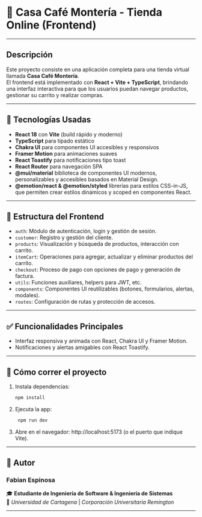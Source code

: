 # 🛒 Casa Café Montería - Tienda Online (Frontend)
---

## Descripción

Este proyecto consiste en una aplicación completa para una tienda virtual llamada **Casa Café Montería**.  
El frontend está implementado con **React + Vite + TypeScript**, brindando una interfaz interactiva para que los usuarios puedan navegar productos, gestionar su carrito y realizar compras.

---

## 🚀 Tecnologías Usadas

- **React 18** con **Vite** (build rápido y moderno)
- **TypeScript** para tipado estático
- **Chakra UI** para componentes UI accesibles y responsivos
- **Framer Motion** para animaciones suaves
- **React Toastify** para notificaciones tipo toast
- **React Router** para navegación SPA
- **@mui/material** biblioteca de componentes UI modernos, personalizables y accesibles basados en Material Design.
- **@emotion/react & @emotion/styled** librerías para estilos CSS-in-JS, que permiten crear estilos dinámicos y scoped en componentes React.

---

## 📁 Estructura del Frontend

- `auth`: Módulo de autenticación, login y gestión de sesión.
- `customer`: Registro y gestión del cliente.
- `products`: Visualización y búsqueda de productos, interacción con carrito.
- `itemCart`: Operaciones para agregar, actualizar y eliminar productos del carrito.
- `checkout`: Proceso de pago con opciones de pago y generación de factura.
- `utils`: Funciones auxiliares, helpers para JWT, etc.
- `components`: Componentes UI reutilizables (botones, formularios, alertas, modales).
- `routes`: Configuración de rutas y protección de accesos.

---

## ✅ Funcionalidades Principales

- Interfaz responsiva y animada con React, Chakra UI y Framer Motion.
- Notificaciones y alertas amigables con React Toastify.
  
---

## 🚀 Cómo correr el proyecto

1. Instala dependencias:
   ```bash
   npm install
3. Ejecuta la app:
   ```bash
    npm run dev

4. Abre en el navegador: http://localhost:5173 (o el puerto que indique Vite).

---

## 👤 Autor

###  **Fabian Espinosa**

🎓 **Estudiante de Ingeniería de Software & Ingeniería de Sistemas**  
🏫 _Universidad de Cartagena_ | _Corporación Universitaria Remington_

---
